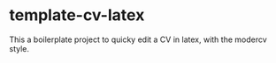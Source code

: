 template-cv-latex
=================

This a boilerplate project to quicky edit a CV in latex, with the modercv style.
